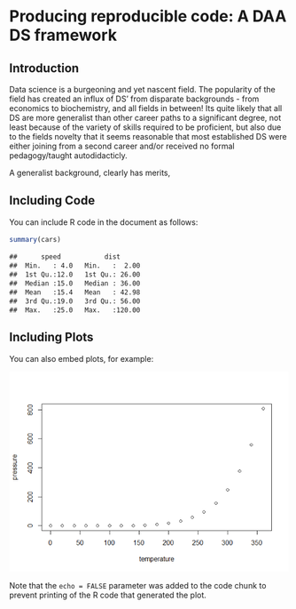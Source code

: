 Producing reproducible code: A DAA DS framework
================

## Introduction

Data science is a burgeoning and yet nascent field. The popularity of
the field has created an influx of DS’ from disparate backgrounds - from
economics to biochemistry, and all fields in between! Its quite likely
that all DS are more generalist than other career paths to a significant
degree, not least because of the variety of skills required to be
proficient, but also due to the fields novelty that it seems reasonable
that most established DS were either joining from a second career and/or
received no formal pedagogy/taught autodidacticly.

A generalist background, clearly has merits,

## Including Code

You can include R code in the document as follows:

``` r
summary(cars)
```

    ##      speed           dist       
    ##  Min.   : 4.0   Min.   :  2.00  
    ##  1st Qu.:12.0   1st Qu.: 26.00  
    ##  Median :15.0   Median : 36.00  
    ##  Mean   :15.4   Mean   : 42.98  
    ##  3rd Qu.:19.0   3rd Qu.: 56.00  
    ##  Max.   :25.0   Max.   :120.00

## Including Plots

You can also embed plots, for example:

![](_main_files/figure-gfm/pressure-1.png)<!-- -->

Note that the `echo = FALSE` parameter was added to the code chunk to
prevent printing of the R code that generated the plot.
